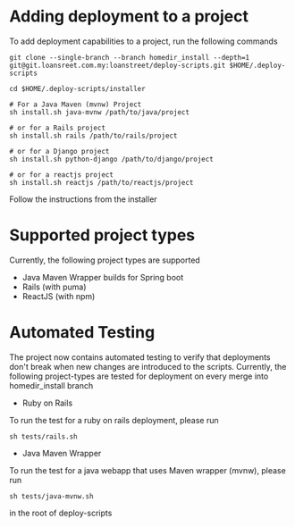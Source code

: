 # Adding deployment to a project

To add deployment capabilities to a project, run the following commands
```
git clone --single-branch --branch homedir_install --depth=1 git@git.loansreet.com.my:loanstreet/deploy-scripts.git $HOME/.deploy-scripts

cd $HOME/.deploy-scripts/installer

# For a Java Maven (mvnw) Project
sh install.sh java-mvnw /path/to/java/project

# or for a Rails project
sh install.sh rails /path/to/rails/project

# or for a Django project
sh install.sh python-django /path/to/django/project

# or for a reactjs project
sh install.sh reactjs /path/to/reactjs/project
```
Follow the instructions from the installer

# Supported project types
Currently, the following project types are supported
- Java Maven Wrapper builds for Spring boot
- Rails (with puma)
- ReactJS (with npm)

# Automated Testing
The project now contains automated testing to verify that deployments don't break when new changes are introduced to the scripts.
Currently, the following project-types are tested for deployment on every merge into homedir_install branch

- Ruby on Rails

To run the test for a ruby on rails deployment, please run

```
sh tests/rails.sh
```

- Java Maven Wrapper

To run the test for a java webapp that uses Maven wrapper (mvnw), please run

```
sh tests/java-mvnw.sh
```

in the root of deploy-scripts
